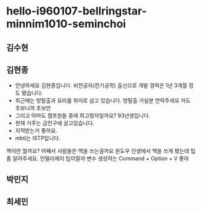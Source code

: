 # hello-i960107-bellringstar-minnim1010-seminchoi

## 김수현

## 김현종
- 안녕하세요 김현종입니다. 비전공자(전기공학) 출신으로 개발 경력은 1년 3개월 정도 됐습니다.
- 최근에는 방탈출과 요리를 취미로 삼고 있습니다. 방탈출 가실분 연락주세요 저도 초보니까 초보만
- 그리고 아마도 캠프원들 중에 최고령자일까요? 93년생입니다.
- 현재 거주는 금천구에 살고있습니다.
- 지적받는거 좋아요. 
- mbti는 ISTP입니다.

맥이란 뭘까요? 어쨰서 사람들은 맥을 쓰는걸까요 윈도우 인생에서 맥을 쓰게 됐는데 팁좀 알려주세요.
인텔리제이 팁이랄까 변수 생성하는 Command + Option + V 좋아
## 박민지

## 최세민
